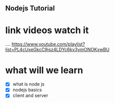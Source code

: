 ## Nodejs Tutorial

# link videos watch it
 .... https://www.youtube.com/playlist?list=PL4cUxeGkcC9jsz4LDYc6kv3ymONOKxwBU
# what will we learn
- [x] what is node js 
- [x] nodejs basics
- [x] client and server
